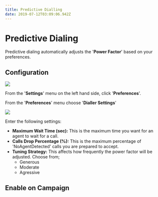 ```yaml
---
title: Predictive Dialling
date: 2019-07-12T03:09:06.942Z
---
```

# Predictive Dialing

Predictive dialing automatically adjusts the '**Power Factor**' based on your preferences.

## Configuration

<img style="width: auto; height: auto;" src="/images/clouddial-customagent-1.png">

From the '**Settings**' menu on the left hand side, click '**Preferences**'.

From the '**Preferences**' menu choose '**Dialler Settings**'

<img style="width: auto; height: auto;" src="/images/predictivedialling1.png">

Enter the following settings:

* **Maximum Wait Time (sec):** This is the maximum time you want for an agent to wait for a call.
* **Calls Drop Percentage (%):** This is the maximum percentage of 'NoAgentDetected' calls you are prepared to accept.
* **Tuning Strategy:** This affects how frequently the power factor will be adjusted. 
Choose from;
  - Generous
  - Moderate
  - Agressive



## Enable on Campaign
